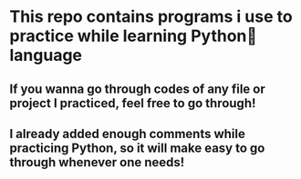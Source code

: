 # This repo contains programs i use to practice while learning Python🐍 language

## If you wanna go through codes of any file or project I practiced, feel free to go through!

## I already added enough comments while practicing Python, so it will make easy to go through whenever one needs!